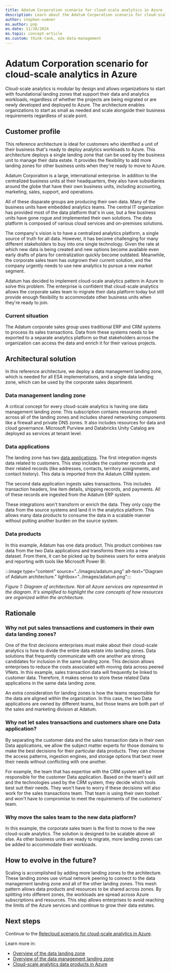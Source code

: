 ```yaml
---
title: Adatum Corporation scenario for cloud-scale analytics in Azure
description: Learn about the Adatum Corporation scenario for cloud-scale analytics in Azure.
author: stephen-sumner
ms.author: pnp
ms.date: 11/28/2024
ms.topic: concept-article
ms.custom: think-tank, e2e-data-management
---
```


# Adatum Corporation scenario for cloud-scale analytics in Azure

Cloud-scale analytics is modular by design and allows organizations to start with foundational landing zones that support their data and analytics workloads, regardless of whether the projects are being migrated or are newly developed and deployed to Azure. The architecture enables organizations to start as small as needed and scale alongside their business requirements regardless of scale point.

## Customer profile

This reference architecture is ideal for customers who identified a unit of their business that's ready to deploy analytics workloads to Azure. This architecture deploys a single landing zone that can be used by the business unit to manage their data estate. It provides the flexibility to add more landing zones for other business units when they're ready to move to Azure.

Adatum Corporation is a large, international enterprise. In addition to the centralized business units at their headquarters, they also have subsidiaries around the globe that have their own business units, including accounting, marketing, sales, support, and operations.

All of these disparate groups are producing their own data. Many of the business units have embedded analytics teams. The central IT organization has provided most of the data platform that's in use, but a few business units have gone rogue and implemented their own solutions. The data platform is composed of various cloud services and on-premises solutions.

The company's vision is to have a centralized analytics platform, a single source of truth for all data. However, it has become challenging for many different stakeholders to buy into one single technology. Given the rate at which new data is being created and new options become available even early drafts of plans for centralization quickly become outdated. Meanwhile, the corporate sales team has outgrown their current solution, and the company urgently needs to use new analytics to pursue a new market segment.

Adatum has decided to implement cloud-scale analytics pattern in Azure to solve this problem. The enterprise is confident that cloud-scale analytics allows the corporate sales team to migrate their data platform today but still provide enough flexibility to accommodate other business units when they're ready to join.

### Current situation

The Adatum corporate sales group uses traditional ERP and CRM systems to process its sales transactions. Data from these systems needs to be exported to a separate analytics platform so that stakeholders across the organization can access the data and enrich it for their various projects.

## Architectural solution

In this reference architecture, we deploy a data management landing zone, which is needed for all ESA implementations, and a single data landing zone, which can be used by the corporate sales department.

### Data management landing zone

A critical concept for every cloud-scale analytics is having one data management landing zone. This subscription contains resources shared across all of the landing zones and includes shared networking components like a firewall and private DNS zones. It also includes resources for data and cloud governance. Microsoft Purview and Databricks Unity Catalog are deployed as services at tenant level.

### Data applications

The landing zone has two [data applications](../../cloud-scale-analytics/architectures/data-application-source-aligned.md). The first integration ingests data related to customers. This step includes the customer records and their related records (like addresses, contacts, territory assignments, and contact history). This data is imported from the Adatum CRM system.

The second data application ingests sales transactions. This includes transaction headers, line item details, shipping records, and payments. All of these records are ingested from the Adatum ERP system.

These integrations won't transform or enrich the data. They only copy the data from the source systems and land it in the analytics platform. This allows many data products to consume the data in a scalable manner without putting another burden on the source system.

### Data products

In this example, Adatum has one data product. This product combines raw data from the two Data applications and transforms them into a new dataset. From there, it can be picked up by business users for extra analysis and reporting with tools like Microsoft Power BI.

:::image type="content" source="../images/adatum.png" alt-text="Diagram of Adatum architecture." lightbox="../images/adatum.png":::

*Figure 1: Diagram of architecture. Not all Azure services are represented in the diagram. It's simplified to highlight the core concepts of how resources are organized within the architecture.*

## Rationale

### Why not put sales transactions and customers in their own data landing zones?

One of the first decisions enterprises must make about their cloud-scale analytics is how to divide the entire data estate into landing zones. Data solutions that frequently communicate with one another are strong candidates for inclusion in the same landing zone. This decision allows enterprises to reduce the costs associated with moving data across peered VNets. In this example, sales transaction data will frequently be linked to customer data. Therefore, it makes sense to store these related Data applications in the same data landing zone.

An extra consideration for landing zones is how the teams responsible for the data are aligned within the organization. In this case, the two Data applications are owned by different teams, but those teams are both part of the sales and marketing division at Adatum.

### Why not let sales transactions and customers share one Data application?

By separating the customer data and the sales transaction data in their own Data applications, we allow the subject matter experts for those domains to make the best decisions for their particular data products. They can choose the access patterns, ingestion engines, and storage options that best meet their needs without conflicting with one another.

For example, the team that has expertise with the CRM system will be responsible for the customer Data application. Based on the team's skill set and the technologies used by the CRM system, they decide which tools best suit their needs. They won't have to worry if these decisions will also work for the sales transactions team. That team is using their own toolset and won't have to compromise to meet the requirements of the customers' team.

### Why move the sales team to the new data platform?

In this example, the corporate sales team is the first to move to the new cloud-scale analytics. The solution is designed to be scalable above all else. As other business units are ready to migrate, more landing zones can be added to accommodate their workloads.

## How to evolve in the future?

Scaling is accomplished by adding more landing zones to the architecture. These landing zones use virtual network peering to connect to the data management landing zone and all of the other landing zones. This mesh pattern allows data products and resources to be shared across zones. By splitting into different zones, the workloads are spread across Azure subscriptions and resources. This step allows enterprises to avoid reaching the limits of the Azure services and continue to grow their data estates.

## Next steps

Continue to the [Relecloud scenario for cloud-scale analytics in Azure](./reference-architecture-relecloud.md).

Learn more in:

- [Overview of the data landing zone](./data-landing-zone.md)
- [Overview of the data management landing zone](./data-management-landing-zone.md)
- [Cloud-scale analytics data products in Azure](./data-landing-zone-data-products.md)

